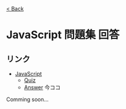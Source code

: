 [< Back](../)
# JavaScript 問題集 回答

## リンク

* [JavaScript](./)
    * [Quiz](./quiz/)
    * [Answer](./answer/) 今ココ

Comming soon...